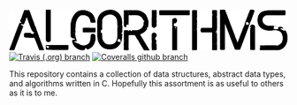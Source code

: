 ![c-algorithms](algorithms.png)
[![Travis (.org) branch](https://img.shields.io/travis/mandeep/c-algorithms/master.svg?style=flat-square)](https://travis-ci.org/mandeep/c-algorithms)
[![Coveralls github branch](https://img.shields.io/coveralls/github/mandeep/c-algorithms/master.svg?style=flat-square)](https://coveralls.io/github/mandeep/c-algorithms)

This repository contains a collection of data structures, abstract data types, and algorithms written in C. Hopefully this assortment is as useful to others as it is to me.
